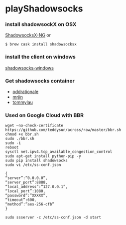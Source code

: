 # playShadowsocks

### install shadowsockX on OSX

  [ShadowsocksX-NG](https://github.com/shadowsocks/ShadowsocksX-NG/releases) or 
  ```
  $ brew cask install shadowsocksx
  ```
  
### install the client on windows
  
  [shadowsocks-windows](https://github.com/shadowsocks/shadowsocks-windows)

### Get shadowsocks container
  - [oddrationale](https://hub.docker.com/r/oddrationale/docker-shadowsocks/)
  - [mrjin](https://hub.docker.com/r/mrjin/shadowsocks/)
  - [tommylau](https://hub.docker.com/r/tommylau/shadowsocks/)
### Used on Google Cloud with BBR
```
wget –no-check-certificate https://github.com/teddysun/across/raw/master/bbr.sh
chmod +x bbr.sh
sudo ./bbr.sh
sudo -i
reboot
sysctl net.ipv4.tcp_available_congestion_control
sudo apt-get install python-pip -y
sudo pip install shadowsocks
sudo vi /etc/ss-conf.json
```
```
{
“server”:”0.0.0.0”,
“server_port”:8888,
“local_address”:”127.0.0.1”,
“local_port”:1080,
“password”:”XXXXX”,
“timeout”:600,
“method”:”aes-256-cfb”
}
```
```
sudo ssserver -c /etc/ss-conf.json -d start


